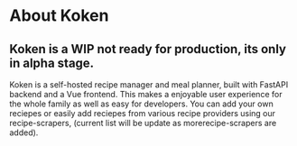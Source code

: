 # About Koken
## Koken is a WIP not ready for production, its only in alpha stage.
Koken is a self-hosted recipe manager and meal planner, built with FastAPI backend and a Vue frontend. This makes a enjoyable user experience for the whole family as well as easy for developers. You can add your own reciepes or easily add reciepes from various recipe providers using our recipe-scrapers, (current list will be update as morerecipe-scrapers are added).

